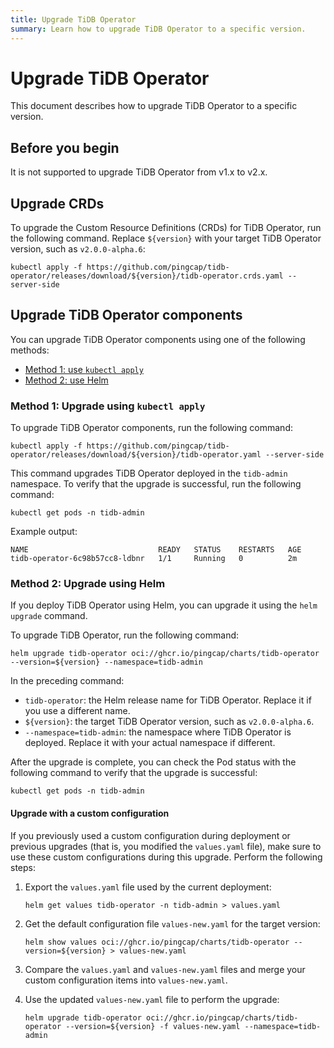 ```yaml
---
title: Upgrade TiDB Operator
summary: Learn how to upgrade TiDB Operator to a specific version.
---
```


# Upgrade TiDB Operator

This document describes how to upgrade TiDB Operator to a specific version.

## Before you begin

It is not supported to upgrade TiDB Operator from v1.x to v2.x.

## Upgrade CRDs

To upgrade the Custom Resource Definitions (CRDs) for TiDB Operator, run the following command. Replace `${version}` with your target TiDB Operator version, such as `v2.0.0-alpha.6`:

```shell
kubectl apply -f https://github.com/pingcap/tidb-operator/releases/download/${version}/tidb-operator.crds.yaml --server-side
```

## Upgrade TiDB Operator components

You can upgrade TiDB Operator components using one of the following methods:

* [Method 1: use `kubectl apply`](#method-1-upgrade-using-kubectl-apply)
* [Method 2: use Helm](#method-2-upgrade-using-helm)

### Method 1: Upgrade using `kubectl apply`

To upgrade TiDB Operator components, run the following command:

```shell
kubectl apply -f https://github.com/pingcap/tidb-operator/releases/download/${version}/tidb-operator.yaml --server-side
```

This command upgrades TiDB Operator deployed in the `tidb-admin` namespace. To verify that the upgrade is successful, run the following command:

```shell
kubectl get pods -n tidb-admin
```

Example output:

```shell
NAME                             READY   STATUS    RESTARTS   AGE
tidb-operator-6c98b57cc8-ldbnr   1/1     Running   0          2m
```

### Method 2: Upgrade using Helm

If you deploy TiDB Operator using Helm, you can upgrade it using the `helm upgrade` command.

To upgrade TiDB Operator, run the following command:

```shell
helm upgrade tidb-operator oci://ghcr.io/pingcap/charts/tidb-operator --version=${version} --namespace=tidb-admin
```

In the preceding command:

* `tidb-operator`: the Helm release name for TiDB Operator. Replace it if you use a different name.
* `${version}`: the target TiDB Operator version, such as `v2.0.0-alpha.6`.
* `--namespace=tidb-admin`: the namespace where TiDB Operator is deployed. Replace it with your actual namespace if different.

After the upgrade is complete, you can check the Pod status with the following command to verify that the upgrade is successful:

```shell
kubectl get pods -n tidb-admin
```

#### Upgrade with a custom configuration

If you previously used a custom configuration during deployment or previous upgrades (that is, you modified the `values.yaml` file), make sure to use these custom configurations during this upgrade. Perform the following steps:

1. Export the `values.yaml` file used by the current deployment:

    ```shell
    helm get values tidb-operator -n tidb-admin > values.yaml
    ```

2. Get the default configuration file `values-new.yaml` for the target version:

    ```shell
    helm show values oci://ghcr.io/pingcap/charts/tidb-operator --version=${version} > values-new.yaml
    ```

3. Compare the `values.yaml` and `values-new.yaml` files and merge your custom configuration items into `values-new.yaml`.

4. Use the updated `values-new.yaml` file to perform the upgrade:

    ```shell
    helm upgrade tidb-operator oci://ghcr.io/pingcap/charts/tidb-operator --version=${version} -f values-new.yaml --namespace=tidb-admin
    ```
